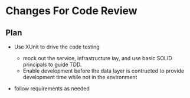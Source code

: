 # Changes For Code Review

## Plan
 - Use XUnit to drive the code testing
    - mock out the service, infrastructure lay, and use basic SOLID principals to guide TDD.
    - Enable development before the data layer is contructed to provide development time while not in the environment

- follow requirements as needed